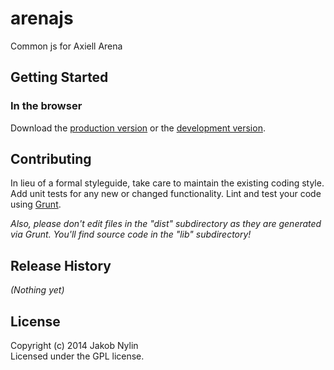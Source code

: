 # arenajs

Common js for Axiell Arena

## Getting Started

### In the browser
Download the [production version][min] or the [development version][max].

[min]: https://raw.github.com/jaknyl1/arena/master/dist/arenajs.min.js
[max]: https://raw.github.com/jaknyl1/arena/master/dist/arenajs.js


## Contributing
In lieu of a formal styleguide, take care to maintain the existing coding style. Add unit tests for any new or changed functionality. Lint and test your code using [Grunt](http://gruntjs.com/).

_Also, please don't edit files in the "dist" subdirectory as they are generated via Grunt. You'll find source code in the "lib" subdirectory!_

## Release History
_(Nothing yet)_

## License
Copyright (c) 2014 Jakob Nylin  
Licensed under the GPL license.
